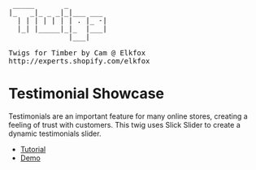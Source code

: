 <pre>       
 _____       _         
|_   _|_ _ _|_|___ ___ 
  | | | | | | | . |_ -|
  |_| |_____|_|_  |___|
              |___|    

Twigs for Timber by Cam @ Elkfox
http://experts.shopify.com/elkfox
</pre>

# Testimonial Showcase
Testimonials are an important feature for many online stores, creating a feeling of trust with customers. This twig uses Slick Slider to create a dynamic testimonials slider.

* [Tutorial](http://twigs.club/library/testimonial-showcase)
* [Demo](https://twigs-demo.myshopify.com/pages/testimonial-showcase)